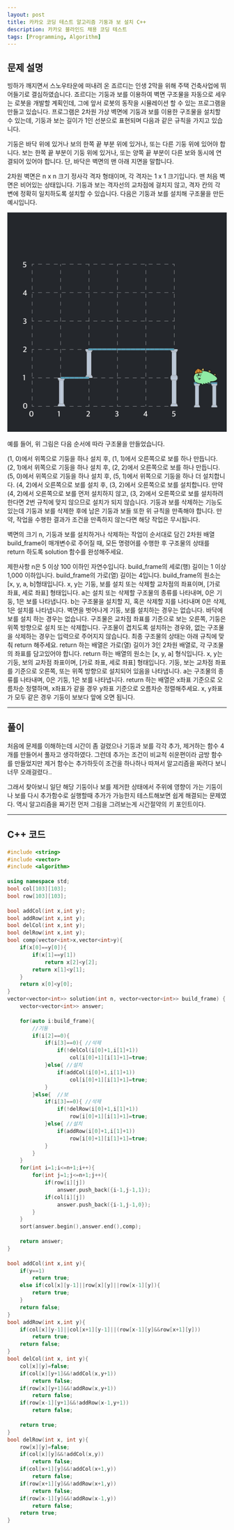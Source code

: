 ```yaml
---
layout: post
title: 카카오 코딩 테스트 알고리즘 기둥과 보 설치 C++
description: 카카오 블라인드 채용 코딩 테스트
tags: [Programming, Algorithm]
---
```


## 문제 설명

빙하가 깨지면서 스노우타운에 떠내려 온 죠르디는 인생 2막을 위해 주택 건축사업에 뛰어들기로 결심하였습니다. 죠르디는 기둥과 보를 이용하여 벽면 구조물을 자동으로 세우는 로봇을 개발할 계획인데, 그에 앞서 로봇의 동작을 시뮬레이션 할 수 있는 프로그램을 만들고 있습니다.
프로그램은 2차원 가상 벽면에 기둥과 보를 이용한 구조물을 설치할 수 있는데, 기둥과 보는 길이가 1인 선분으로 표현되며 다음과 같은 규칙을 가지고 있습니다.

기둥은 바닥 위에 있거나 보의 한쪽 끝 부분 위에 있거나, 또는 다른 기둥 위에 있어야 합니다.
보는 한쪽 끝 부분이 기둥 위에 있거나, 또는 양쪽 끝 부분이 다른 보와 동시에 연결되어 있어야 합니다.
단, 바닥은 벽면의 맨 아래 지면을 말합니다.

2차원 벽면은 n x n 크기 정사각 격자 형태이며, 각 격자는 1 x 1 크기입니다. 맨 처음 벽면은 비어있는 상태입니다. 기둥과 보는 격자선의 교차점에 걸치지 않고, 격자 칸의 각 변에 정확히 일치하도록 설치할 수 있습니다. 다음은 기둥과 보를 설치해 구조물을 만든 예시입니다.

![capture](/assets/images/posts/kakao-ex1.jpg)

예를 들어, 위 그림은 다음 순서에 따라 구조물을 만들었습니다.

(1, 0)에서 위쪽으로 기둥을 하나 설치 후, (1, 1)에서 오른쪽으로 보를 하나 만듭니다.
(2, 1)에서 위쪽으로 기둥을 하나 설치 후, (2, 2)에서 오른쪽으로 보를 하나 만듭니다.
(5, 0)에서 위쪽으로 기둥을 하나 설치 후, (5, 1)에서 위쪽으로 기둥을 하나 더 설치합니다.
(4, 2)에서 오른쪽으로 보를 설치 후, (3, 2)에서 오른쪽으로 보를 설치합니다.
만약 (4, 2)에서 오른쪽으로 보를 먼저 설치하지 않고, (3, 2)에서 오른쪽으로 보를 설치하려 한다면 2번 규칙에 맞지 않으므로 설치가 되지 않습니다. 기둥과 보를 삭제하는 기능도 있는데 기둥과 보를 삭제한 후에 남은 기둥과 보들 또한 위 규칙을 만족해야 합니다. 만약, 작업을 수행한 결과가 조건을 만족하지 않는다면 해당 작업은 무시됩니다.

벽면의 크기 n, 기둥과 보를 설치하거나 삭제하는 작업이 순서대로 담긴 2차원 배열 build_frame이 매개변수로 주어질 때, 모든 명령어를 수행한 후 구조물의 상태를 return 하도록 solution 함수를 완성해주세요.

제한사항
n은 5 이상 100 이하인 자연수입니다.
build_frame의 세로(행) 길이는 1 이상 1,000 이하입니다.
build_frame의 가로(열) 길이는 4입니다.
build_frame의 원소는 [x, y, a, b]형태입니다.
x, y는 기둥, 보를 설치 또는 삭제할 교차점의 좌표이며, [가로 좌표, 세로 좌표] 형태입니다.
a는 설치 또는 삭제할 구조물의 종류를 나타내며, 0은 기둥, 1은 보를 나타냅니다.
b는 구조물을 설치할 지, 혹은 삭제할 지를 나타내며 0은 삭제, 1은 설치를 나타냅니다.
벽면을 벗어나게 기둥, 보를 설치하는 경우는 없습니다.
바닥에 보를 설치 하는 경우는 없습니다.
구조물은 교차점 좌표를 기준으로 보는 오른쪽, 기둥은 위쪽 방향으로 설치 또는 삭제합니다.
구조물이 겹치도록 설치하는 경우와, 없는 구조물을 삭제하는 경우는 입력으로 주어지지 않습니다.
최종 구조물의 상태는 아래 규칙에 맞춰 return 해주세요.
return 하는 배열은 가로(열) 길이가 3인 2차원 배열로, 각 구조물의 좌표를 담고있어야 합니다.
return 하는 배열의 원소는 [x, y, a] 형식입니다.
x, y는 기둥, 보의 교차점 좌표이며, [가로 좌표, 세로 좌표] 형태입니다.
기둥, 보는 교차점 좌표를 기준으로 오른쪽, 또는 위쪽 방향으로 설치되어 있음을 나타냅니다.
a는 구조물의 종류를 나타내며, 0은 기둥, 1은 보를 나타냅니다.
return 하는 배열은 x좌표 기준으로 오름차순 정렬하며, x좌표가 같을 경우 y좌표 기준으로 오름차순 정렬해주세요.
x, y좌표가 모두 같은 경우 기둥이 보보다 앞에 오면 됩니다.

---

## 풀이

처음에 문제를 이해하는데 시간이 좀 걸렸으나 기둥과 보를 각각 추가, 제거하는 함수 4개를 만들어서 풀자고 생각하였다. 그런데 추가는 조건이 비교적 쉬운편이라 금방 함수를 만들었지만 제거 함수는 추가하듯이 조건을 하나하나 따져서 알고리즘을 짜려다 보니 너무 오래걸렸다..

그래서 찾아보니 일단 해당 기둥이나 보를 제거한 상태에서 주위에 영향이 가는 기둥이나 보를 다시 추가함수로 실행할때 추가가 가능한지 테스트해보면 쉽게 해결되는 문제였다. 역시 알고리즘을 짜기전 먼저 그림을 그려보는게 시간절약의 키 포인트이다.

---

## C++ 코드

```c++
#include <string>
#include <vector>
#include <algorithm>

using namespace std;
bool col[103][103];
bool row[103][103];

bool addCol(int x,int y);
bool addRow(int x,int y);
bool delCol(int x,int y);
bool delRow(int x,int y);
bool comp(vector<int>x,vector<int>y){
    if(x[0]==y[0]){
        if(x[1]==y[1])
            return x[2]<y[2];
        return x[1]<y[1];
    }
    return x[0]<y[0];
}
vector<vector<int>> solution(int n, vector<vector<int>> build_frame) {
    vector<vector<int>> answer;

    for(auto i:build_frame){
        //기둥
        if(i[2]==0){
            if(i[3]==0){ //삭제
                if(!delCol(i[0]+1,i[1]+1))
                    col[i[0]+1][i[1]+1]=true;
            }else{ //설치
                if(addCol(i[0]+1,i[1]+1))
                    col[i[0]+1][i[1]+1]=true;
            }
        }else{  //보
            if(i[3]==0){ //삭제
                if(!delRow(i[0]+1,i[1]+1))
                    row[i[0]+1][i[1]+1]=true;
            }else{ //설치
                if(addRow(i[0]+1,i[1]+1))
                    row[i[0]+1][i[1]+1]=true;
            }
        }
    }
    for(int i=1;i<=n+1;i++){
        for(int j=1;j<=n+1;j++){
            if(row[i][j])
                answer.push_back({i-1,j-1,1});
            if(col[i][j])
                answer.push_back({i-1,j-1,0});
        }
    }
    sort(answer.begin(),answer.end(),comp);

    return answer;
}

bool addCol(int x,int y){
    if(y==1)
        return true;
    else if(col[x][y-1]||row[x][y]||row[x-1][y]){
        return true;
    }
    return false;
}
bool addRow(int x,int y){
    if(col[x][y-1]||col[x+1][y-1]||(row[x-1][y]&&row[x+1][y]))
        return true;
    return false;
}
bool delCol(int x, int y){
    col[x][y]=false;
    if(col[x][y+1]&&!addCol(x,y+1))
        return false;
    if(row[x][y+1]&&!addRow(x,y+1))
        return false;
    if(row[x-1][y+1]&&!addRow(x-1,y+1))
        return false;

    return true;
}
bool delRow(int x, int y){
    row[x][y]=false;
    if(col[x][y]&&!addCol(x,y))
        return false;
    if(col[x+1][y]&&!addCol(x+1,y))
        return false;
    if(row[x+1][y]&&!addRow(x+1,y))
        return false;
    if(row[x-1][y]&&!addRow(x-1,y))
        return false;
    return true;
}

```
